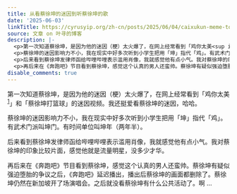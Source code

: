 ```yaml
---
title: 从看蔡徐坤的迷因到听蔡徐坤的歌
date: '2025-06-03'
linkTitle: https://cyrusyip.org/zh-cn/posts/2025/06/04/caixukun-meme-to-music/
source: 文章 on 叶寻的博客
description: |-
  <p>第一次知道蔡徐坤，是因为他的迷因（梗）太火爆了，在网上经常看到「鸡你太美<sup id="fnref:1"><a href="#fn:1" class="footnote-ref" role="doc-noteref">1</a></sup>」和「蔡徐坤打篮球」的迷因视频。我还挺爱看蔡徐坤的迷因，哈哈。</p>
  <p>蔡徐坤的迷因影响力不小，我在现实中好多次听到小学生把用「坤」指代「鸡」。有武术门派叫坤门。有时间单位叫坤年（两年半）。</p>
  <p>后来看到蔡徐坤发律师函给哔哩哔哩表示滥用肖像，我就感觉他有点小气。我对蔡徐坤的印象比较片面，感觉他就是流量明星，没多少才华。</p>
  <p>再后来在《奔跑吧》节目看到蔡徐坤，感觉这个认真的男人还蛮帅。蔡徐坤有疑似强迫堕胎的争议之后，《奔跑吧》延迟播出，播出后蔡徐坤的画面都删除了。蔡徐坤仍然在新加坡开了场演唱会。之后就没看蔡徐坤有什么公共活动了。啊 ...
disable_comments: true
---
```

<p>第一次知道蔡徐坤，是因为他的迷因（梗）太火爆了，在网上经常看到「鸡你太美<sup id="fnref:1"><a href="#fn:1" class="footnote-ref" role="doc-noteref">1</a></sup>」和「蔡徐坤打篮球」的迷因视频。我还挺爱看蔡徐坤的迷因，哈哈。</p>
<p>蔡徐坤的迷因影响力不小，我在现实中好多次听到小学生把用「坤」指代「鸡」。有武术门派叫坤门。有时间单位叫坤年（两年半）。</p>
<p>后来看到蔡徐坤发律师函给哔哩哔哩表示滥用肖像，我就感觉他有点小气。我对蔡徐坤的印象比较片面，感觉他就是流量明星，没多少才华。</p>
<p>再后来在《奔跑吧》节目看到蔡徐坤，感觉这个认真的男人还蛮帅。蔡徐坤有疑似强迫堕胎的争议之后，《奔跑吧》延迟播出，播出后蔡徐坤的画面都删除了。蔡徐坤仍然在新加坡开了场演唱会。之后就没看蔡徐坤有什么公共活动了。啊 ...
